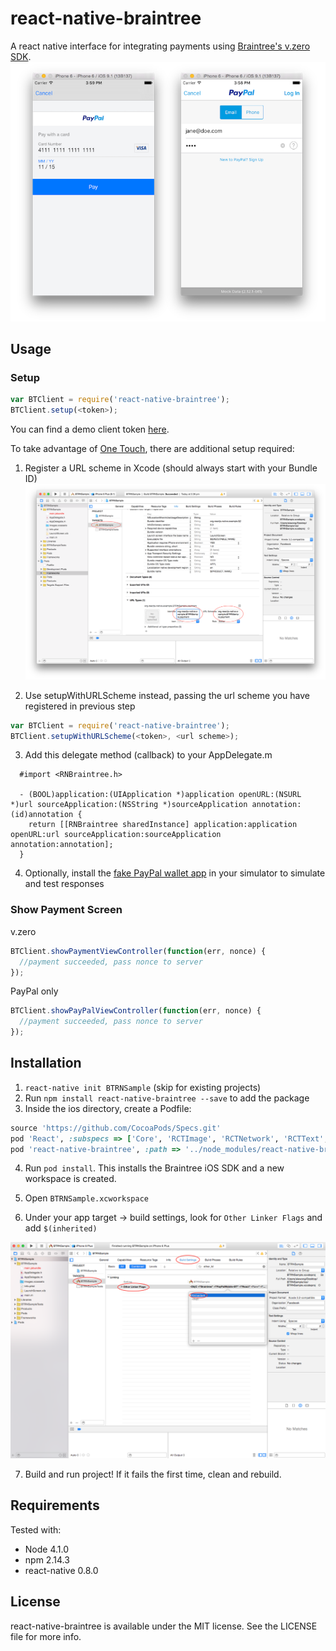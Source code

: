 # react-native-braintree

A react native interface for integrating payments using [Braintree's v.zero SDK](https://developers.braintreepayments.com/start/overview).
![Accepts Credit/Debit Cards](/Screenshots/vzero.png)

## Usage

### Setup
```js
var BTClient = require('react-native-braintree');
BTClient.setup(<token>);
```
You can find a demo client token [here](https://developers.braintreepayments.com/start/hello-client/ios/v3).

To take advantage of [One Touch](https://developers.braintreepayments.com/guides/one-touch/overview/ios/v3), there are additional setup required:

1. Register a URL scheme in Xcode (should always start with your Bundle ID)
  ![Register URL Scheme](/Screenshots/urlscheme.png)

2. Use setupWithURLScheme instead, passing the url scheme you have registered in previous step
```js
var BTClient = require('react-native-braintree');
BTClient.setupWithURLScheme(<token>, <url scheme>);
```

3. Add this delegate method (callback) to your AppDelegate.m
```objc
  #import <RNBraintree.h>

  - (BOOL)application:(UIApplication *)application openURL:(NSURL *)url sourceApplication:(NSString *)sourceApplication annotation:(id)annotation {
    return [[RNBraintree sharedInstance] application:application openURL:url sourceApplication:sourceApplication annotation:annotation];
  }
```

4. Optionally, install the [fake PayPal wallet app](https://github.com/braintree/fake-wallet-app-ios) in your simulator to simulate and test responses

### Show Payment Screen
v.zero
```js
BTClient.showPaymentViewController(function(err, nonce) {
  //payment succeeded, pass nonce to server
});
```

PayPal only
```js
BTClient.showPayPalViewController(function(err, nonce) {
  //payment succeeded, pass nonce to server
});
```

## Installation
1. `react-native init BTRNSample` (skip for existing projects)
2. Run `npm install react-native-braintree --save` to add the package
3. Inside the ios directory, create a Podfile:

  ```ruby
  source 'https://github.com/CocoaPods/Specs.git'
  pod 'React', :subspecs => ['Core', 'RCTImage', 'RCTNetwork', 'RCTText', 'RCTWebSocket'], :path => '../node_modules/react-native'
  pod 'react-native-braintree', :path => '../node_modules/react-native-braintree'
  ```

4. Run `pod install`.  This installs the Braintree iOS SDK and a new workspace is created.

5. Open `BTRNSample.xcworkspace`

6. Under your app target -> build settings, look for `Other Linker Flags` and add `$(inherited)`

  ![Accepts Credit/Debit Cards](/Screenshots/linker.png)

7. Build and run project!  If it fails the first time, clean and rebuild.

## Requirements

Tested with:
* Node 4.1.0
* npm 2.14.3
* react-native 0.8.0

## License

react-native-braintree is available under the MIT license. See the LICENSE file for more info.

